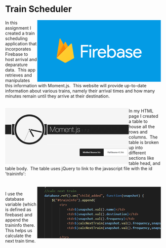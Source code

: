 # Train Scheduler
<img src="images/social.png" alt="Drawing" style="width: 400px; float: right;" />

In this assignment I created a train scheduling application that incorporates Firebase to host arrival and deparature data.&nbsp; This app retrieves and manipulates this information with Moment.js.&nbsp; This website will provide up-to-date information about various trains, namely their arrival times and how many minutes remain until they arrive at their destination.
<br>
<br>

<img src="images/momentjs.png" alt="Drawing" style="width: 400px; float: left;" /> In my HTML page I created a table to house all the rows and columns. &nbsp;The table is broken up into different sections like table head, and table body.&nbsp; The table uses jQuery to link to the javascript file with the id 'traininfo':<br><br><br>
<img src="images/Train.PNG" alt="Drawing" style="width: 400px; float: right;" />

I use the database variable (which is defined as firebase) and append the traininfo there.&nbsp; This helps us calculate the next train time.


 
